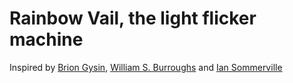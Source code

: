 # Rainbow Vail, the light flicker machine

Inspired by [Brion Gysin](https://en.wikipedia.org/wiki/Brion_Gysin), [William S. Burroughs](https://en.wikipedia.org/wiki/William_S._Burroughs) and [Ian Sommerville](https://en.wikipedia.org/wiki/Ian_Sommerville_(technician))
